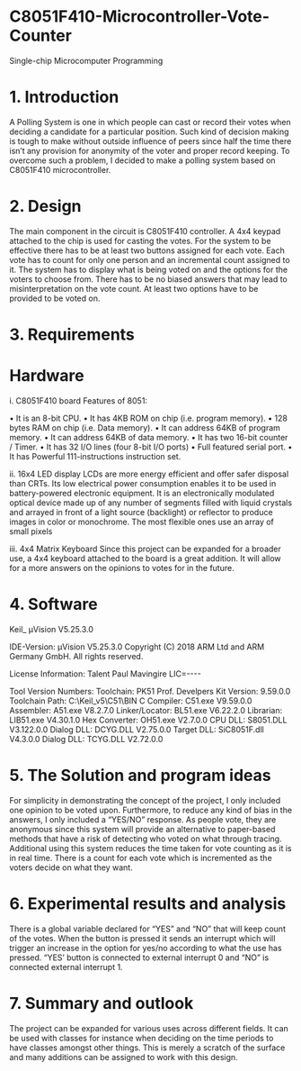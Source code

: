 # C8051F410-Microcontroller-Vote-Counter
Single-chip Microcomputer Programming 


# 1. Introduction

A Polling System is one in which people can cast or record their votes when deciding a candidate for a particular position. Such kind of decision making is tough to make without outside influence of peers since half the time there isn’t any provision for anonymity of the voter and proper record keeping. To overcome such a problem, I decided to make a polling system based on C8051F410 microcontroller. 

# 2. Design
The main component in the circuit is C8051F410 controller. A 4x4 keypad attached to the chip is used for casting the votes. For the system to be effective there has to be at least two buttons assigned for each vote. Each vote has to count for only one person and an incremental count assigned to it. The system has to display what is being voted on and the options for the voters to choose from. There has to be no biased answers that may lead to misinterpretation on the vote count. At least two options have to be provided to be voted on.

# 3. Requirements

# Hardware

i. C8051F410 board
	Features of 8051:
	
•	It is an 8-bit CPU.
•	It has 4KB ROM on chip (i.e. program memory).
•	128 bytes RAM on chip (i.e. Data memory).
•	It can address 64KB of program memory.
•	It can address 64KB of data memory.
•	It has two 16-bit counter / Timer.
•	It has 32 I/O lines (four 8-bit I/O ports)
•	Full featured serial port.
•	It has Powerful 111-instructions instruction set.

ii. 16x4 LED display
LCDs are more energy efficient and offer safer disposal than CRTs. Its low electrical power consumption enables it to be used in battery-powered electronic equipment. It is an electronically modulated optical device made up of any number of segments filled with liquid crystals and arrayed in front of a light source (backlight) or reflector to produce images in color or monochrome. The most flexible ones use an array of small pixels

iii. 4x4 Matrix Keyboard
Since this project can be expanded for a broader use, a 4x4 keyboard attached to the board is a great addition. It will allow for a more answers on the opinions to votes for in the future.
	
	
	
# 4. Software
Keil_ µVision V5.25.3.0

	
IDE-Version:
µVision V5.25.3.0
Copyright (C) 2018 ARM Ltd and ARM Germany GmbH. All rights reserved.

License Information:
Talent Paul Mavingire
LIC=----

Tool Version Numbers:
Toolchain:        PK51 Prof. Develpers Kit  Version: 9.59.0.0
Toolchain Path:    C:\Keil_v5\C51\BIN
C Compiler:         C51.exe    V9.59.0.0
Assembler:          A51.exe    V8.2.7.0
Linker/Locator:     BL51.exe    V6.22.2.0
Librarian:             LIB51.exe    V4.30.1.0
Hex Converter:      OH51.exe    V2.7.0.0
CPU DLL:               S8051.DLL            V3.122.0.0
Dialog DLL:         DCYG.DLL             V2.75.0.0
Target DLL:             SiC8051F.dll         V4.3.0.0
Dialog DLL:         TCYG.DLL             V2.72.0.0

# 5. The Solution and program ideas

For simplicity in demonstrating the concept of the project, I only included one opinion to be voted upon. Furthermore, to reduce any kind of bias in the answers, I only included a “YES/NO” response. As people vote, they are anonymous since this system will provide an alternative to paper-based methods that have a risk of detecting who voted on what through tracing. Additional using this system reduces the time taken for vote counting as it is in real time. There is a count for each vote which is incremented as the voters decide on what they want.

# 6. Experimental results and analysis

There is a global variable declared for “YES” and “NO” that will keep count of the votes. When the button is pressed it sends an interrupt which will trigger an increase in the option for yes/no according to what the use has pressed. “YES’ button is connected to external interrupt 0 and “NO” is connected external interrupt 1. 

# 7. Summary and outlook
The project can be expanded for various uses across different fields. It can be used with classes for instance when deciding on the time periods to have classes amongst other things. This is merely a scratch of the surface and many additions can be assigned to work with this design. 





